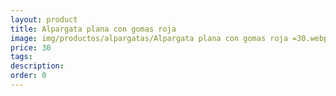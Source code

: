 ```yaml
---
layout: product
title: Alpargata plana con gomas roja 
image: img/productos/alpargatas/Alpargata plana con gomas roja =30.webp
price: 30
tags: 
description: 
order: 0
---
```

